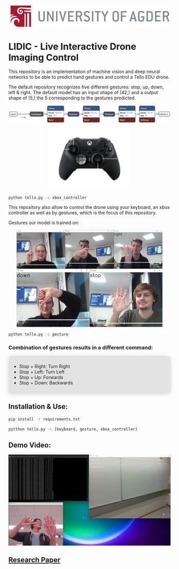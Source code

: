 <img style='margin:0;' style="width: 100%;height:auto;" src="static/UIA_Header_English.png" alt=""/>

# LIDIC - Live Interactive Drone Imaging Control
This repository is an implementation of machine vision and deep neural networks to
be able to predict hand gestures and control a Tello EDU drone.

The default repository recognizes five different gestures: stop, up, down, left & right.
The default model has an input shape of (42,) and a output shape of (5,) the 5 corresponding to the gestures predicted.

![](static/default_model.png)

<div style="margin: auto;width:50%;">
    <img style="width:auto;" src="static/ControllerLayout.png" width="50%" alt=""/>
</div>

```bash
python tello.py -c xbox_controller
```

This repository also allow to control the drone using your keyboard, an xbox controller as well as by gestures,
which is the focus of this repository.




Gestures our model is trained on:
<div style="display:flex;flex-wrap: wrap; justify-content: center; justify-self: center">
    <img style='width:30%;' src="static/directions/UpGesture.png" alt="up gesture"/>
    <img style='width:30%;' src="static/directions/LeftGesture.png" alt="left gesture"/>
    <img style='width:30%;' src="static/directions/RightGesture.png" alt="right gesture"/>
    <img style='width:45%;' src="static/directions/DownGesture.png" alt="down gesture"/>
    <img style='width:45%;' src="static/directions/StopGesture.png" alt="stop gesture"/>
</div>

```bash
python tello.py -c gesture
```

### Combination of gestures results in a  different command:
<div style="background-color:rgba(0, 0, 0, 0.1);padding:10px;border-radius: 10px;
            box-shadow: 0 3px 15px rgba(0,0,0,0.15);">
    <ul>
        <li>Stop + Right: Turn Right</li>
        <li>Stop + Left: Turn Left</li>
        <li>Stop + Up: Forwards</li>
        <li>Stop + Down: Backwards</li>
    </ul>
</div>


## Installation & Use:
```bash
pip install -r requirements.txt
```

```bash
pytthon tello.py -c [keyboard, gesture, xbox_controller]
```

## Demo Video:
[![Demo Video](static/DemoTemplate.png)](https://youtu.be/KWKo3OtTaCg "Demo Video")

## [Research Paper](./static/LIDIC.pdf)